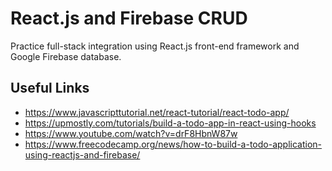 # React.js and Firebase CRUD

Practice full-stack integration using React.js front-end framework and Google Firebase database. 

## Useful Links
- https://www.javascripttutorial.net/react-tutorial/react-todo-app/
- https://upmostly.com/tutorials/build-a-todo-app-in-react-using-hooks
- https://www.youtube.com/watch?v=drF8HbnW87w
- https://www.freecodecamp.org/news/how-to-build-a-todo-application-using-reactjs-and-firebase/


